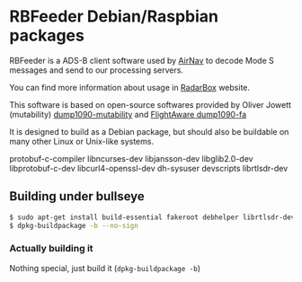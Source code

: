 # RBFeeder Debian/Raspbian packages

RBFeeder is a ADS-B client software used by [AirNav](https://www.radarbox.com/) 
to decode Mode S messages and send to our processing servers.

You can find more information about usage in [RadarBox](https://www.radarbox.com/) website.

This software is based on open-source softwares provided by 
Oliver Jowett (mutability) [dump1090-mutability](https://github.com/mutability/dump1090)
 and [FlightAware dump1090-fa](https://github.com/flightaware/dump1090)

It is designed to build as a Debian package, but should also be buildable on
many other Linux or Unix-like systems.

protobuf-c-compiler libncurses-dev libjansson-dev libglib2.0-dev libprotobuf-c-dev libcurl4-openssl-dev dh-sysuser devscripts librtlsdr-dev

## Building under bullseye

```bash
$ sudo apt-get install build-essential fakeroot debhelper librtlsdr-dev pkg-config dh-systemd libncurses5-dev protobuf-c-compiler libjansson-dev libglib2.0-dev libprotobuf-c-dev libcurl4-openssl-dev dh-sysuser devscripts librtlsdr-dev
$ dpkg-buildpackage -b --no-sign
```


### Actually building it

Nothing special, just build it (`dpkg-buildpackage -b`)

